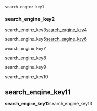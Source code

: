 ```ngMeta
search_engine_key1
```
### search_engine_key2
search_engine_key3[search_engine_key4](F5UGxRT6UNQ)



search_engine_key5[search_engine_key6](Itn7VqAsCEY)



search_engine_key7

search_engine_key8

search_engine_key9

search_engine_key10


## search_engine_key11
**search_engine_key12**search_engine_key13